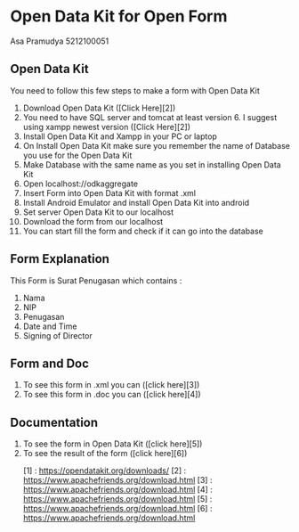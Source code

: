 # Open Data Kit for Open Form 

Asa Pramudya
5212100051

## Open Data Kit

You need to follow this few steps to make a form with Open Data Kit
<ol>
<li>Download Open Data Kit ([Click Here][2])
<li>You need to have SQL server and tomcat at least version 6. I suggest using xampp newest version ([Click Here][2])
<li>Install Open Data Kit and Xampp in your PC or laptop
<li>On Install Open Data Kit make sure you remember the name of Database you use for the Open Data Kit
<li>Make Database with the same name as you set in installing Open Data Kit
<li>Open localhost://odkaggregate
<li>Insert Form into Open Data Kit with format .xml 
<li>Install Android Emulator and install Open Data Kit into android
<li>Set server Open Data Kit to our localhost 
<li>Download the form from our localhost
<li>You can start fill the form and check if it can go into the database
</ol>

## Form Explanation
This Form is Surat Penugasan which contains :
<ol>
<li>Nama
<li>NIP
<li>Penugasan
<li>Date and Time
<li>Signing of Director
</ol>

## Form and Doc
<ol>
<li>To see this form in .xml you can ([click here][3])
<li>To see this form in .doc you can ([click here][4])
</ol>

## Documentation
<ol>
<li>To see the form in Open Data Kit ([click here][5])
<li>To see the result of the form ([click here][6])
      
[1] : https://opendatakit.org/downloads/
[2] : https://www.apachefriends.org/download.html
[3] : https://www.apachefriends.org/download.html
[4] : https://www.apachefriends.org/download.html
[5] : https://www.apachefriends.org/download.html
[6] : https://www.apachefriends.org/download.html
